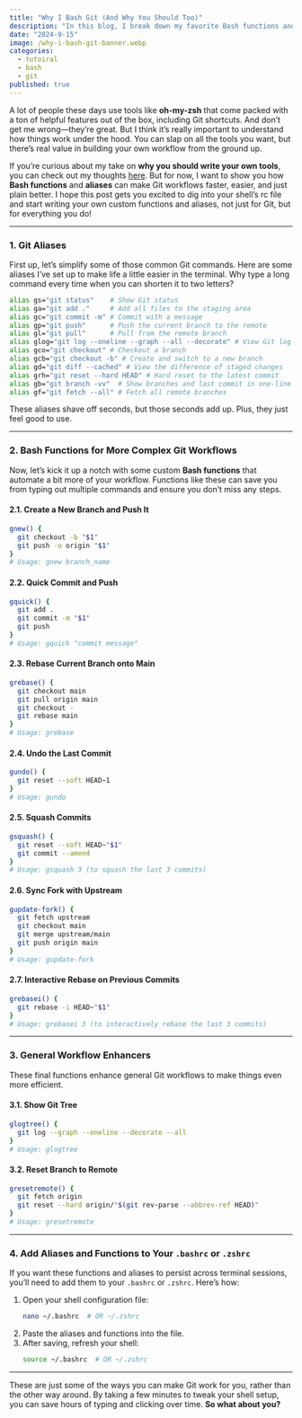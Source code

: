 ```yaml
---
title: "Why I Bash Git (And Why You Should Too)"
description: "In this blog, I break down my favorite Bash functions and aliases that make working with Git faster and more efficient. Learn how to create custom Git workflows in your terminal that save time and reduce typing. Whether you’re a terminal purist or just curious about automating your Git commands, this post has something for everyone!"
date: "2024-9-15"
image: /why-i-bash-git-banner.webp
categories:
  - tutoiral
  - bash
  - git
published: true
---
```


A lot of people these days use tools like **oh-my-zsh** that come packed with a ton of helpful features out of the box, including Git shortcuts. And don’t get me wrong—they’re great. But I think it’s really important to understand how things work under the hood. You can slap on all the tools you want, but there’s real value in building your own workflow from the ground up.

If you’re curious about my take on **why you should write your own tools**, you can check out my thoughts [here](https://jimmymcbride.dev/blog/writing-your-own-tools). But for now, I want to show you how **Bash functions** and **aliases** can make Git workflows faster, easier, and just plain better. I hope this post gets you excited to dig into your shell’s rc file and start writing your own custom functions and aliases, not just for Git, but for everything you do!

---

### 1. **Git Aliases**

First up, let’s simplify some of those common Git commands. Here are some aliases I’ve set up to make life a little easier in the terminal. Why type a long command every time when you can shorten it to two letters?

```bash
alias gs="git status"    # Show Git status
alias ga="git add ."     # Add all files to the staging area
alias gc="git commit -m" # Commit with a message
alias gp="git push"      # Push the current branch to the remote
alias gl="git pull"      # Pull from the remote branch
alias glog="git log --oneline --graph --all --decorate" # View Git log in one-line format
alias gco="git checkout" # Checkout a branch
alias gcb="git checkout -b" # Create and switch to a new branch
alias gd="git diff --cached" # View the difference of staged changes
alias grh="git reset --hard HEAD" # Hard reset to the latest commit
alias gb="git branch -vv"  # Show branches and last commit in one-line format
alias gf="git fetch --all" # Fetch all remote branches
```

These aliases shave off seconds, but those seconds add up. Plus, they just feel good to use.

---

### 2. **Bash Functions for More Complex Git Workflows**

Now, let’s kick it up a notch with some custom **Bash functions** that automate a bit more of your workflow. Functions like these can save you from typing out multiple commands and ensure you don’t miss any steps.

#### 2.1. **Create a New Branch and Push It**
```bash
gnew() {
  git checkout -b "$1"
  git push -u origin "$1"
}
# Usage: gnew branch_name
```

#### 2.2. **Quick Commit and Push**
```bash
gquick() {
  git add .
  git commit -m "$1"
  git push
}
# Usage: gquick "commit message"
```

#### 2.3. **Rebase Current Branch onto Main**
```bash
grebase() {
  git checkout main
  git pull origin main
  git checkout -
  git rebase main
}
# Usage: grebase
```

#### 2.4. **Undo the Last Commit**
```bash
gundo() {
  git reset --soft HEAD~1
}
# Usage: gundo
```

#### 2.5. **Squash Commits**
```bash
gsquash() {
  git reset --soft HEAD~"$1"
  git commit --amend
}
# Usage: gsquash 3 (to squash the last 3 commits)
```

#### 2.6. **Sync Fork with Upstream**
```bash
gupdate-fork() {
  git fetch upstream
  git checkout main
  git merge upstream/main
  git push origin main
}
# Usage: gupdate-fork
```

#### 2.7. **Interactive Rebase on Previous Commits**
```bash
grebasei() {
  git rebase -i HEAD~"$1"
}
# Usage: grebasei 3 (to interactively rebase the last 3 commits)
```

---

### 3. **General Workflow Enhancers**

These final functions enhance general Git workflows to make things even more efficient.

#### 3.1. **Show Git Tree**
```bash
glogtree() {
  git log --graph --oneline --decorate --all
}
# Usage: glogtree
```

#### 3.2. **Reset Branch to Remote**
```bash
gresetremote() {
  git fetch origin
  git reset --hard origin/"$(git rev-parse --abbrev-ref HEAD)"
}
# Usage: gresetremote
```

---

### 4. **Add Aliases and Functions to Your `.bashrc` or `.zshrc`**

If you want these functions and aliases to persist across terminal sessions, you’ll need to add them to your `.bashrc` or `.zshrc`. Here’s how:

1. Open your shell configuration file:
    ```bash
    nano ~/.bashrc  # OR ~/.zshrc
    ```
2. Paste the aliases and functions into the file.
3. After saving, refresh your shell:
    ```bash
    source ~/.bashrc  # OR ~/.zshrc
    ```

---

These are just some of the ways you can make Git work for you, rather than the other way around. By taking a few minutes to tweak your shell setup, you can save hours of typing and clicking over time. **So what about you?**
